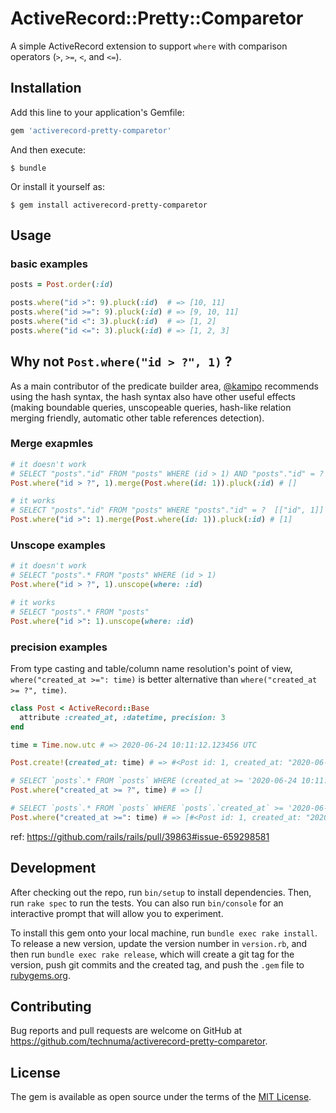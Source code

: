 # ActiveRecord::Pretty::Comparetor

A simple ActiveRecord extension to support `where` with comparison operators (`>`, `>=`, `<`, and `<=`).

## Installation

Add this line to your application's Gemfile:

```ruby
gem 'activerecord-pretty-comparetor'
```

And then execute:

    $ bundle

Or install it yourself as:

    $ gem install activerecord-pretty-comparetor


## Usage
### basic examples
```ruby
posts = Post.order(:id)

posts.where("id >": 9).pluck(:id)  # => [10, 11]
posts.where("id >=": 9).pluck(:id) # => [9, 10, 11]
posts.where("id <": 3).pluck(:id)  # => [1, 2]
posts.where("id <=": 3).pluck(:id) # => [1, 2, 3]
```

## Why not `Post.where("id > ?", 1)` ?

As a main contributor of the predicate builder area, [@kamipo](https://github.com/kamipo) recommends
using the hash syntax, the hash syntax also have other useful
effects (making boundable queries, unscopeable queries, hash-like
relation merging friendly, automatic other table references detection).

### Merge exapmles
```ruby
# it doesn't work
# SELECT "posts"."id" FROM "posts" WHERE (id > 1) AND "posts"."id" = ?  [["id", 1]]
Post.where("id > ?", 1).merge(Post.where(id: 1)).pluck(:id) # []

# it works
# SELECT "posts"."id" FROM "posts" WHERE "posts"."id" = ?  [["id", 1]]
Post.where("id >": 1).merge(Post.where(id: 1)).pluck(:id) # [1]
```

### Unscope examples
```ruby
# it doesn't work
# SELECT "posts".* FROM "posts" WHERE (id > 1)
Post.where("id > ?", 1).unscope(where: :id)

# it works
# SELECT "posts".* FROM "posts"
Post.where("id >": 1).unscope(where: :id)
```

### precision examples
From type casting and table/column name resolution's point of view,
`where("created_at >=": time)` is better alternative than `where("created_at >= ?", time)`.

```ruby
class Post < ActiveRecord::Base
  attribute :created_at, :datetime, precision: 3
end

time = Time.now.utc # => 2020-06-24 10:11:12.123456 UTC

Post.create!(created_at: time) # => #<Post id: 1, created_at: "2020-06-24 10:11:12.123000">

# SELECT `posts`.* FROM `posts` WHERE (created_at >= '2020-06-24 10:11:12.123456')
Post.where("created_at >= ?", time) # => []

# SELECT `posts`.* FROM `posts` WHERE `posts`.`created_at` >= '2020-06-24 10:11:12.123000'
Post.where("created_at >=": time) # => [#<Post id: 1, created_at: "2020-06-24 10:11:12.123000">]
```

ref: https://github.com/rails/rails/pull/39863#issue-659298581

## Development

After checking out the repo, run `bin/setup` to install dependencies. Then, run `rake spec` to run the tests. You can also run `bin/console` for an interactive prompt that will allow you to experiment.

To install this gem onto your local machine, run `bundle exec rake install`. To release a new version, update the version number in `version.rb`, and then run `bundle exec rake release`, which will create a git tag for the version, push git commits and the created tag, and push the `.gem` file to [rubygems.org](https://rubygems.org).

## Contributing

Bug reports and pull requests are welcome on GitHub at https://github.com/technuma/activerecord-pretty-comparetor.

## License

The gem is available as open source under the terms of the [MIT License](https://opensource.org/licenses/MIT).
